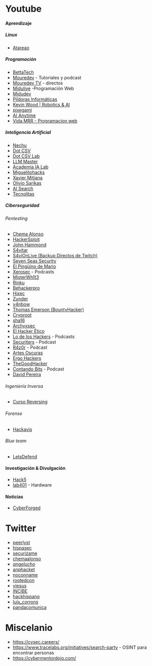 # Youtube
#### Aprendizaje
##### Linux
- [Atareao](https://www.youtube.com/@atareao)
##### Programación
- [BettaTech](https://www.youtube.com/@BettaTech)
- [Mouredev](https://youtube.com/@mouredev) - Tutoriales  y podcast
- [Mouredev TV](https://youtube.com/@mouredevtv) - directos
- [Midulive](https://www.youtube.com/@midulive) -Programación Web
- [Midudev](https://www.youtube.com/@midudev)
- [Píldoras Informáticas](https://www.youtube.com/@pildorasinformaticas)
- [Kevin Wood | Robotics & AI](https://www.youtube.com/@kevinwoodrobotics)
- [pixegami](https://www.youtube.com/@pixegami)
- [AI Anytime](https://www.youtube.com/@AIAnytime)
- [Vida MRR - Programacion web](https://www.youtube.com/@vidamrr)
##### Inteligencia Artificial
- [Nechu](https://www.youtube.com/@NechuBM)
- [Dot CSV](https://www.youtube.com/@DotCSV)
- [Dot CSV Lab](https://www.youtube.com/@DotCSVLab)
- [LLM Master](https://www.youtube.com/@llmmaster_)
- [Academia IA Lab](https://www.youtube.com/@AcademiaIAlab)
- [Miguelitohacks](https://www.youtube.com/@miguelitohacks)
- [Xavier Mitjana](https://www.youtube.com/@XavierMitjana)
- [Olivio Sarikas](https://www.youtube.com/@OlivioSarikas)
- [AI Search](https://www.youtube.com/@theAIsearch)
- [Tecnolitas](https://www.youtube.com/@tecnolitas)
##### Ciberseguridad
###### Pentesting
- [Chema Alonso](https://www.youtube.com/@MalignoAlonso)
- [HackerSploit](https://www.youtube.com/@HackerSploit)
- [John Hammond](https://www.youtube.com/@_JohnHammond)
- [S4vitar](https://www.youtube.com/@s4vitar)
- [S4viOnLive (Backup Directos de Twitch)](https://www.youtube.com/channel/UCgzsRmCl4BU-QmSVC4jFOlg)
- [Seven Seas Security](https://www.youtube.com/@7SeasSecurity)
- [El Pingüino de Mario](https://www.youtube.com/@ElPinguinoDeMario)
- [Xerosec](https://www.youtube.com/@xerosec) - Podcasts
- [MisterWh1t3](https://www.youtube.com/@MisterWh1t3)
- [Rinku](https://www.youtube.com/@rinkutech_)
- [Behackerpro](https://www.youtube.com/@Behackerpro)
- [Hixec](https://www.youtube.com/@Hixec)
- [Zunder](https://www.youtube.com/@zunderrub)
- [y4nbow](https://www.youtube.com/@y4nbow)
- [Thomas Emerson (BountyHacker)](https://www.youtube.com/@BountyHacker)
- [Cryproot](https://www.youtube.com/@cryproot9845)
- [sha16](https://www.youtube.com/@sha16)
- [Archyxsec](https://www.youtube.com/@archyxsec)
- [El Hacker Ético](https://www.youtube.com/@ElHackerEtico)
- [Lo de los Hackers](https://www.youtube.com/@LodelosHackers) - Podcasts
- [Securiters](https://www.youtube.com/@Securiters) - Podcast
- [R4z0r](https://www.youtube.com/@R4z0r_arg) - Podcast
- [Artes Oscuras](https://www.youtube.com/@artes_oscuras)
- [Ergo Hackers](https://www.youtube.com/@ErgoHackers)
- [TheGoodHacker](https://www.youtube.com/@TheGoodHacker)
- [Contando Bits](https://www.youtube.com/@ContandoBits) - Podcast
- [David Pereira](https://www.youtube.com/@DavidPereira) 
###### Ingeniería Inversa
- [Curso Reversing](https://www.youtube.com/@cursoreversing1952)
###### Forense
- [Hackavis](https://www.youtube.com/@Hackavis)
###### Blue team
- [LetsDefend](https://www.youtube.com/@LetsDefend)
#### Investigación & Divulgación
- [Hack5](https://www.youtube.com/c/hak5)
- [lab401](https://lab401.com/es-es/collections/pentesting) - Hardware
#### Noticias
- [CyberForged](https://www.youtube.com/@cyberforged)

# Twitter

- [peerlyst](https://x.com/peerlyst)
- [hispasec](https://x.com/hispasec)
- [securizame](https://x.com/securizame)
- [chemaalonso](https://x.com/chemaalonso)
- [_angelucho_](https://x.com/_angelucho_)
- [anphacket](https://x.com/anphacket)
- [noconname](https://x.com/noconname)
- [rootedcon](https://x.com/rootedcon)
- [yjesus](https://x.com/yjesus)
- [INCIBE](https://x.com/INCIBE)
- [hackhispano](https://x.com/hackhispano)
- [luis_corrons](https://x.com/luis_corrons)
- [pandacomunica](https://x.com/pandacomunica)


# Miscelanio

- https://cysec.careers/
- https://www.tracelabs.org/initiatives/search-party - OSINT para encontrar personas
- https://cybermentordojo.com/
